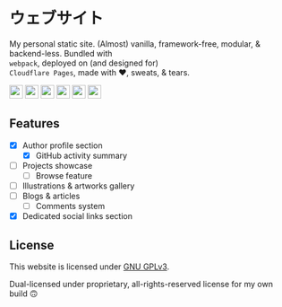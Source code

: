 # ウェブサイト

My personal static site. (Almost) vanilla, framework-free, modular, &amp; backend-less. Bundled with <code><img height="12" width="12" src="https://cdn.simpleicons.org/webpack" alt=""/> webpack</code>, deployed on (and designed for) <code><img height="12" width="12" src="https://cdn.simpleicons.org/cloudflarepages" alt=""/> Cloudflare Pages</code>, made with ❤, sweats, &amp; tears.

<picture>
  <source media="(prefers-color-scheme: dark)" srcset="https://cdn.simpleicons.org/nodedotjs/d6dce2">
  <img alt="" height="24" width="24" src="https://cdn.simpleicons.org/nodedotjs/1f2328">
</picture>
<picture>
  <source media="(prefers-color-scheme: dark)" srcset="https://cdn.simpleicons.org/python/d6dce2">
  <img alt="" height="24" width="24" src="https://cdn.simpleicons.org/python/1f2328">
</picture>
<picture>
  <source media="(prefers-color-scheme: dark)" srcset="https://cdn.simpleicons.org/webpack/d6dce2">
  <img alt="" height="24" width="24" src="https://cdn.simpleicons.org/webpack/1f2328">
</picture>
<picture>
  <source media="(prefers-color-scheme: dark)" srcset="https://cdn.simpleicons.org/typescript/d6dce2">
  <img alt="" height="24" width="24" src="https://cdn.simpleicons.org/typescript/1f2328">
</picture>
<picture>
  <source media="(prefers-color-scheme: dark)" srcset="https://cdn.simpleicons.org/sass/d6dce2">
  <img alt="" height="24" width="24" src="https://cdn.simpleicons.org/sass/1f2328">
</picture>
<picture>
  <source media="(prefers-color-scheme: dark)" srcset="https://cdn.simpleicons.org/handlebarsdotjs/d6dce2">
  <img alt="" height="24" width="24" src="https://cdn.simpleicons.org/handlebarsdotjs/1f2328">
</picture>

## Features

- [x] Author profile section
  - [x] GitHub activity summary 
- [ ] Projects showcase
  - [ ] Browse feature
- [ ] Illustrations & artworks gallery
- [ ] Blogs &amp; articles
  - [ ] Comments system
- [x] Dedicated social links section

## License

This website is licensed under [GNU GPLv3](LICENSE).

Dual-licensed under proprietary, all-rights-reserved license for my own build 🙃
